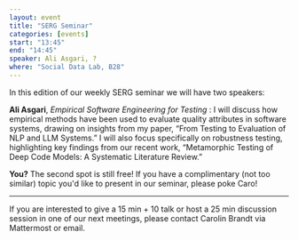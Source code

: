 ```yaml
---
layout: event
title: "SERG Seminar"
categories: [events]
start: "13:45"
end: "14:45"
speaker: Ali Asgari, ?
where: "Social Data Lab, B28"
---
```


In this edition of our weekly SERG seminar we will have two speakers:

**Ali Asgari**,  *Empirical Software Engineering for Testing* : I will discuss how empirical methods have been used to evaluate quality attributes in software systems, drawing on insights from my paper, “From Testing to Evaluation of NLP and LLM Systems.” I will also focus specifically on robustness testing, highlighting key findings from our recent work, “Metamorphic Testing of Deep Code Models: A Systematic Literature Review.”

**You?** 
The second spot is still free! If you have a complimentary (not too similar) topic you'd like to present in our seminar, please poke Caro!

---
If you are interested to give a 15 min + 10 talk or host a 25 min discussion session in one of our next meetings, please contact Carolin Brandt via Mattermost or email.
